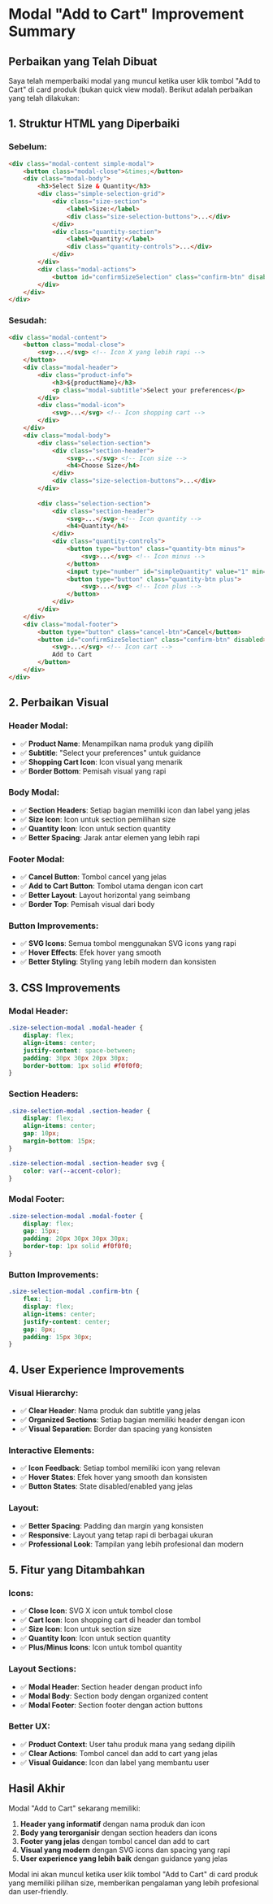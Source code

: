 # Modal "Add to Cart" Improvement Summary

## Perbaikan yang Telah Dibuat

Saya telah memperbaiki modal yang muncul ketika user klik tombol "Add to Cart" di card produk (bukan quick view modal). Berikut adalah perbaikan yang telah dilakukan:

## 1. **Struktur HTML yang Diperbaiki**

### Sebelum:
```html
<div class="modal-content simple-modal">
    <button class="modal-close">&times;</button>
    <div class="modal-body">
        <h3>Select Size & Quantity</h3>
        <div class="simple-selection-grid">
            <div class="size-section">
                <label>Size:</label>
                <div class="size-selection-buttons">...</div>
            </div>
            <div class="quantity-section">
                <label>Quantity:</label>
                <div class="quantity-controls">...</div>
            </div>
        </div>
        <div class="modal-actions">
            <button id="confirmSizeSelection" class="confirm-btn" disabled>Add to Cart</button>
        </div>
    </div>
</div>
```

### Sesudah:
```html
<div class="modal-content">
    <button class="modal-close">
        <svg>...</svg> <!-- Icon X yang lebih rapi -->
    </button>
    <div class="modal-header">
        <div class="product-info">
            <h3>${productName}</h3>
            <p class="modal-subtitle">Select your preferences</p>
        </div>
        <div class="modal-icon">
            <svg>...</svg> <!-- Icon shopping cart -->
        </div>
    </div>
    <div class="modal-body">
        <div class="selection-section">
            <div class="section-header">
                <svg>...</svg> <!-- Icon size -->
                <h4>Choose Size</h4>
            </div>
            <div class="size-selection-buttons">...</div>
        </div>
        
        <div class="selection-section">
            <div class="section-header">
                <svg>...</svg> <!-- Icon quantity -->
                <h4>Quantity</h4>
            </div>
            <div class="quantity-controls">
                <button type="button" class="quantity-btn minus">
                    <svg>...</svg> <!-- Icon minus -->
                </button>
                <input type="number" id="simpleQuantity" value="1" min="1" max="10">
                <button type="button" class="quantity-btn plus">
                    <svg>...</svg> <!-- Icon plus -->
                </button>
            </div>
        </div>
    </div>
    <div class="modal-footer">
        <button type="button" class="cancel-btn">Cancel</button>
        <button id="confirmSizeSelection" class="confirm-btn" disabled>
            <svg>...</svg> <!-- Icon cart -->
            Add to Cart
        </button>
    </div>
</div>
```

## 2. **Perbaikan Visual**

### Header Modal:
- ✅ **Product Name**: Menampilkan nama produk yang dipilih
- ✅ **Subtitle**: "Select your preferences" untuk guidance
- ✅ **Shopping Cart Icon**: Icon visual yang menarik
- ✅ **Border Bottom**: Pemisah visual yang rapi

### Body Modal:
- ✅ **Section Headers**: Setiap bagian memiliki icon dan label yang jelas
- ✅ **Size Icon**: Icon untuk section pemilihan size
- ✅ **Quantity Icon**: Icon untuk section quantity
- ✅ **Better Spacing**: Jarak antar elemen yang lebih rapi

### Footer Modal:
- ✅ **Cancel Button**: Tombol cancel yang jelas
- ✅ **Add to Cart Button**: Tombol utama dengan icon cart
- ✅ **Better Layout**: Layout horizontal yang seimbang
- ✅ **Border Top**: Pemisah visual dari body

### Button Improvements:
- ✅ **SVG Icons**: Semua tombol menggunakan SVG icons yang rapi
- ✅ **Hover Effects**: Efek hover yang smooth
- ✅ **Better Styling**: Styling yang lebih modern dan konsisten

## 3. **CSS Improvements**

### Modal Header:
```css
.size-selection-modal .modal-header {
    display: flex;
    align-items: center;
    justify-content: space-between;
    padding: 30px 30px 20px 30px;
    border-bottom: 1px solid #f0f0f0;
}
```

### Section Headers:
```css
.size-selection-modal .section-header {
    display: flex;
    align-items: center;
    gap: 10px;
    margin-bottom: 15px;
}

.size-selection-modal .section-header svg {
    color: var(--accent-color);
}
```

### Modal Footer:
```css
.size-selection-modal .modal-footer {
    display: flex;
    gap: 15px;
    padding: 20px 30px 30px 30px;
    border-top: 1px solid #f0f0f0;
}
```

### Button Improvements:
```css
.size-selection-modal .confirm-btn {
    flex: 1;
    display: flex;
    align-items: center;
    justify-content: center;
    gap: 8px;
    padding: 15px 30px;
}
```

## 4. **User Experience Improvements**

### Visual Hierarchy:
- ✅ **Clear Header**: Nama produk dan subtitle yang jelas
- ✅ **Organized Sections**: Setiap bagian memiliki header dengan icon
- ✅ **Visual Separation**: Border dan spacing yang konsisten

### Interactive Elements:
- ✅ **Icon Feedback**: Setiap tombol memiliki icon yang relevan
- ✅ **Hover States**: Efek hover yang smooth dan konsisten
- ✅ **Button States**: State disabled/enabled yang jelas

### Layout:
- ✅ **Better Spacing**: Padding dan margin yang konsisten
- ✅ **Responsive**: Layout yang tetap rapi di berbagai ukuran
- ✅ **Professional Look**: Tampilan yang lebih profesional dan modern

## 5. **Fitur yang Ditambahkan**

### Icons:
- ✅ **Close Icon**: SVG X icon untuk tombol close
- ✅ **Cart Icon**: Icon shopping cart di header dan tombol
- ✅ **Size Icon**: Icon untuk section size
- ✅ **Quantity Icon**: Icon untuk section quantity
- ✅ **Plus/Minus Icons**: Icon untuk tombol quantity

### Layout Sections:
- ✅ **Modal Header**: Section header dengan product info
- ✅ **Modal Body**: Section body dengan organized content
- ✅ **Modal Footer**: Section footer dengan action buttons

### Better UX:
- ✅ **Product Context**: User tahu produk mana yang sedang dipilih
- ✅ **Clear Actions**: Tombol cancel dan add to cart yang jelas
- ✅ **Visual Guidance**: Icon dan label yang membantu user

## Hasil Akhir

Modal "Add to Cart" sekarang memiliki:
1. **Header yang informatif** dengan nama produk dan icon
2. **Body yang terorganisir** dengan section headers dan icons
3. **Footer yang jelas** dengan tombol cancel dan add to cart
4. **Visual yang modern** dengan SVG icons dan spacing yang rapi
5. **User experience yang lebih baik** dengan guidance yang jelas

Modal ini akan muncul ketika user klik tombol "Add to Cart" di card produk yang memiliki pilihan size, memberikan pengalaman yang lebih profesional dan user-friendly.